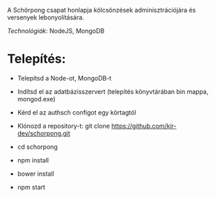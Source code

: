 A Schörpong csapat honlapja kölcsönzések adminisztrációjára és versenyek lebonyolítására.

*Technológiák*: NodeJS, MongoDB

# Telepítés: 

- Telepítsd a Node-ot, MongoDB-t
- Indítsd el az adatbázisszervert (telepítés könyvtárában bin mappa, mongod.exe)

- Kérd el az authsch configot egy körtagtól

- Klónozd a repository-t: git clone https://github.com/kir-dev/schorpong.git
- cd schorpong
- npm install
- bower install
- npm start

